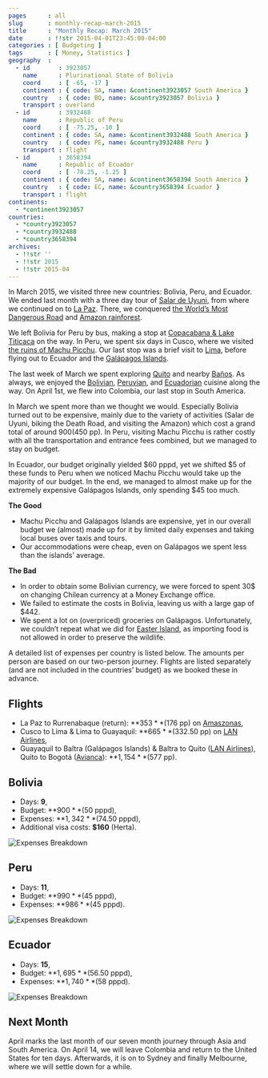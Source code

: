 ```yaml
---
pages      : all
slug       : monthly-recap-march-2015
title      : "Monthly Recap: March 2015"
date       : !!str 2015-04-01T23:45:00-04:00
categories : [ Budgeting ]
tags       : [ Money, Statistics ]
geography  :
  - id        : 3923057
    name      : Plurinational State of Bolivia
    coord     : [ -65, -17 ]
    continent : { code: SA, name: &continent3923057 South America }
    country   : { code: BO, name: &country3923057 Bolivia }
    transport : overland
  - id        : 3932488
    name      : Republic of Peru
    coord     : [ -75.25, -10 ]
    continent : { code: SA, name: &continent3932488 South America }
    country   : { code: PE, name: &country3932488 Peru }
    transport : flight
  - id        : 3658394
    name      : Republic of Ecuador
    coord     : [ -78.25, -1.25 ]
    continent : { code: SA, name: &continent3658394 South America }
    country   : { code: EC, name: &country3658394 Ecuador }
    transport : flight
continents:
  - *continent3923057
countries:
  - *country3923057
  - *country3932488
  - *country3658394
archives:
  - !!str ''
  - !!str 2015
  - !!str 2015-04
---
```


In March 2015, we visited three new countries: Bolivia, Peru, and Ecuador. We ended last month with a three day tour of [Salar de Uyuni](/blog/surreal-salar-de-uyuni.html), from where we continued on to [La Paz](/blog/la-paz-the-worlds-highest-capital-city.html). There, we conquered [the World’s Most Dangerous Road](/blog/biking-the-worlds-most-dangerous-road.html) and [Amazon rainforest](/blog/the-bolivian-amazon.html).

We left Bolivia for Peru by bus, making a stop at [Copacabana & Lake Titicaca](/blog/copacabana-and-lake-titicaca-en-route-to-peru.html) on the way. In Peru, we spent six days in Cusco, where we visited [the ruins of Machu Picchu](/blog/the-ruins-of-machu-picchu.html). Our last stop was a brief visit to [Lima](/blog/old-and-new-lima.html), before flying out to Ecuador and the [Galápagos Islands](/blog/wildlife-on-the-galapagos.html).

The last week of March we spent exploring [Quito](/blog/equatorial-quito.html) and nearby [Baños](/blog/swinging-banos.html). As always, we enjoyed the [Bolivian](/blog/bolivia-potato-empire.html), [Peruvian](/blog/beyond-ceviche.html), and [Ecuadorian](/blog/ecuadorian-cuisine.html) cuisine along the way. On April 1st, we flew into Colombia, our last stop in South America.

In March we spent more than we thought we would. Especially Bolivia turned out to be expensive, mainly due to the variety of activities (Salar de Uyuni, biking the Death Road, and visiting the Amazon) which cost a grand total of around $900 ($450 pp). In Peru, visiting Machu Picchu is rather costly with all the transportation and entrance fees combined, but we managed to stay on budget.

In Ecuador, our budget originally yielded $60 pppd, yet we shifted $5 of these funds to Peru when we noticed Machu Picchu would take up the majority of our budget. In the end, we managed to almost make up for the extremely expensive Galápagos Islands, only spending $45 too much.

**The Good**
* Machu Picchu and Galápagos Islands are expensive, yet in our overall budget we (almost) made up for it by limited daily expenses and taking local buses over taxis and tours.
* Our accommodations were cheap, even on Galápagos we spent less than the islands’ average.

**The Bad**
* In order to obtain some Bolivian currency, we were forced to spent 30$ on changing Chilean currency at a Money Exchange office.
* We failed to estimate the costs in Bolivia, leaving us with a large gap of $442.
* We spent a lot on (overpriced) groceries on Galápagos. Unfortunately, we couldn’t repeat what we did for [Easter Island](/blog/the-next-extreme.html), as importing food is not allowed in order to preserve the wildlife.

A detailed list of expenses per country is listed below. The amounts per person are based on our two-person journey. Flights are listed separately (and are not included in the countries’ budget) as we booked these in advance.

## Flights
* La Paz to Rurrenabaque (return): **$353** ($176 pp) on [Amaszonas](http://www.amaszonas.com/),
* Cusco to Lima & Lima to Guayaquil: **$665** ($332.50 pp) on [LAN Airlines](http://www.lan.com/),
* Guayaquil to Baltra (Galápagos Islands) & Baltra to Quito ([LAN Airlines](http://www.lan.com/)), Quito to Bogotá ([Avianca](http://www.avianca.com/)): **$1,154** ($577 pp).

## Bolivia
* Days: **9**,
* Budget: **$900** ($50 pppd),
* Expenses: **$1,342** ($74.50 pppd),
* Additional visa costs: **$160** (Herta).

<span class="img-thumbnail">![Expenses Breakdown](/images/budget-bolivia.png)</span>

## Peru
* Days: **11**,
* Budget: **$990** ($45 pppd),
* Expenses: **$986** ($45 pppd).

<span class="img-thumbnail">![Expenses Breakdown](/images/budget-peru.png)</span>

## Ecuador
* Days: **15**,
* Budget: **$1,695** ($56.50 pppd),
* Expenses: **$1,740** ($58 pppd).

<span class="img-thumbnail">![Expenses Breakdown](/images/budget-ecuador.png)</span>

## Next Month
April marks the last month of our seven month journey through Asia and South America. On April 14, we will leave Colombia and return to the United States for ten days. Afterwards, it is on to Sydney and finally Melbourne, where we will settle down for a while.